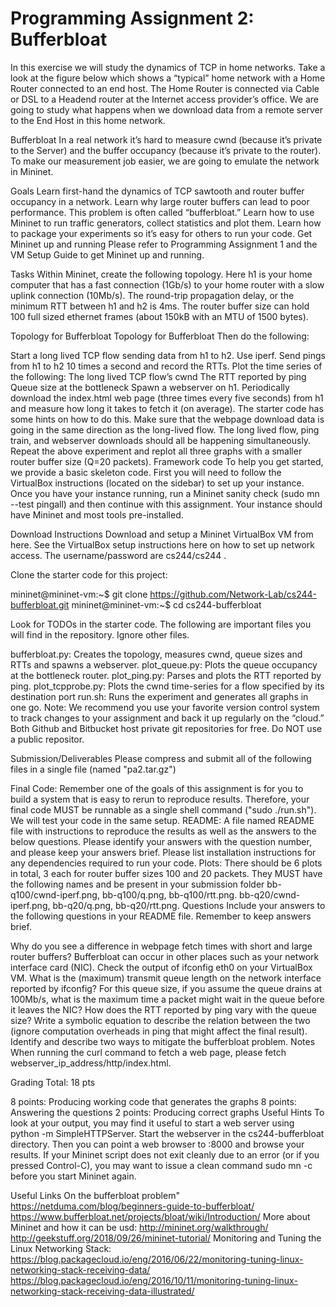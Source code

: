 # Programming Assignment 2: Bufferbloat
In this exercise we will study the dynamics of TCP in home networks. Take a look at the figure below which shows a “typical” home network with a Home Router connected to an end host. The Home Router is connected via Cable or DSL to a Headend router at the Internet access provider’s office. We are going to study what happens when we download data from a remote server to the End Host in this home network.

Bufferbloat
In a real network it’s hard to measure cwnd (because it’s private to the Server) and the buffer occupancy (because it’s private to the router). To make our measurement job easier, we are going to emulate the network in Mininet.

Goals
Learn first-hand the dynamics of TCP sawtooth and router buffer occupancy in a network.
Learn why large router buffers can lead to poor performance. This problem is often called “bufferbloat.”
Learn how to use Mininet to run traffic generators, collect statistics and plot them.
Learn how to package your experiments so it’s easy for others to run your code.
Get Mininet up and running
Please refer to Programming Assignment 1 and the VM Setup Guide to get Mininet up and running.

Tasks
Within Mininet, create the following topology. Here h1 is your home computer that has a fast connection (1Gb/s) to your home router with a slow uplink connection (10Mb/s). The round-trip propagation delay, or the minimum RTT between h1 and h2 is 4ms. The router buffer size can hold 100 full sized ethernet frames (about 150kB with an MTU of 1500 bytes).

Topology for Bufferbloat
Topology for Bufferbloat
Then do the following:

Start a long lived TCP flow sending data from h1 to h2. Use iperf.
Send pings from h1 to h2 10 times a second and record the RTTs.
Plot the time series of the following:
The long lived TCP flow’s cwnd
The RTT reported by ping
Queue size at the bottleneck
Spawn a webserver on h1. Periodically download the index.html web page (three times every five seconds) from h1 and measure how long it takes to fetch it (on average). The starter code has some hints on how to do this. Make sure that the webpage download data is going in the same direction as the long-lived flow.
The long lived flow, ping train, and webserver downloads should all be happening simultaneously. Repeat the above experiment and replot all three graphs with a smaller router buffer size (Q=20 packets).
Framework code
To help you get started, we provide a basic skeleton code. First you will need to follow the VirtualBox instructions (located on the sidebar) to set up your instance. Once you have your instance running, run a Mininet sanity check (sudo mn --test pingall) and then continue with this assignment. Your instance should have Mininet and most tools pre-installed.

Download Instructions
Download and setup a Mininet VirtualBox VM from here. See the VirtualBox setup instructions here on how to set up network access. The username/password are cs244/cs244 .

Clone the starter code for this project:

mininet@mininet-vm:~$ git clone https://github.com/Network-Lab/cs244-bufferbloat.git mininet@mininet-vm:~$ cd cs244-bufferbloat

Look for TODOs in the starter code. The following are important files you will find in the repository. Ignore other files.

bufferbloat.py: Creates the topology, measures cwnd, queue sizes and RTTs and spawns a webserver.
plot_queue.py: Plots the queue occupancy at the bottleneck router.
plot_ping.py: Parses and plots the RTT reported by ping.
plot_tcpprobe.py: Plots the cwnd time-series for a flow specified by its destination port
run.sh: Runs the experiment and generates all graphs in one go.
Note: We recommend you use your favorite version control system to track changes to your assignment and back it up regularly on the “cloud.” Both Github and Bitbucket host private git repositories for free. Do NOT use a public repositor.

Submission/Deliverables
Please compress and submit all of the following files in a single file (named "pa2.tar.gz")

Final Code: Remember one of the goals of this assignment is for you to build a system that is easy to rerun to reproduce results. Therefore, your final code MUST be runnable as a single shell command ("sudo ./run.sh"). We will test your code in the same setup.
README: A file named README file with instructions to reproduce the results as well as the answers to the below questions. Please identify your answers with the question number, and please keep your answers brief. Please list installation instructions for any dependencies required to run your code.
Plots: There should be 6 plots in total, 3 each for router buffer sizes 100 and 20 packets. They MUST have the following names and be present in your submission folder
bb-q100/cwnd-iperf.png, bb-q100/q.png, bb-q100/rtt.png.
bb-q20/cwnd-iperf.png, bb-q20/q.png, bb-q20/rtt.png.
Questions
Include your answers to the following questions in your README file. Remember to keep answers brief.

Why do you see a difference in webpage fetch times with short and large router buffers?
Bufferbloat can occur in other places such as your network interface card (NIC). Check the output of ifconfig eth0 on your VirtualBox VM. What is the (maximum) transmit queue length on the network interface reported by ifconfig? For this queue size, if you assume the queue drains at 100Mb/s, what is the maximum time a packet might wait in the queue before it leaves the NIC?
How does the RTT reported by ping vary with the queue size? Write a symbolic equation to describe the relation between the two (ignore computation overheads in ping that might affect the final result).
Identify and describe two ways to mitigate the bufferbloat problem.
Notes
When running the curl command to fetch a web page, please fetch webserver_ip_address/http/index.html.

Grading
Total: 18 pts

8 points: Producing working code that generates the graphs
8 points: Answering the questions
2 points: Producing correct graphs
Useful Hints
To look at your output, you may find it useful to start a web server using python -m SimpleHTTPServer. Start the webserver in the cs244-bufferbloat directory. Then you can point a web browser to :8000 and browse your results.
If your Mininet script does not exit cleanly due to an error (or if you pressed Control-C), you may want to issue a clean command sudo mn -c before you start Mininet again.

Useful Links
On the bufferbloat problem"
https://netduma.com/blog/beginners-guide-to-bufferbloat/
https://www.bufferbloat.net/projects/bloat/wiki/Introduction/
More about Mininet and how it can be usd:
http://mininet.org/walkthrough/
http://geekstuff.org/2018/09/26/mininet-tutorial/
Monitoring and Tuning the Linux Networking Stack:
https://blog.packagecloud.io/eng/2016/06/22/monitoring-tuning-linux-networking-stack-receiving-data/
https://blog.packagecloud.io/eng/2016/10/11/monitoring-tuning-linux-networking-stack-receiving-data-illustrated/
